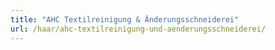 ```yaml
---
title: "AHC Textilreinigung & Änderungsschneiderei"
url: /haar/ahc-textilreinigung-und-aenderungsschneiderei/
---
```

